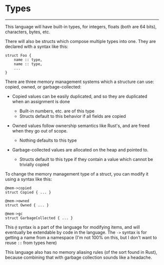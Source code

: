 # Types
---

This language will have built-in types, for integers, floats (both are 64 bits), characters, bytes, etc.

There will also be structs which compose multiple types into one.
They are declared with a syntax like this:
```
struct Foo {
    name :: type,
    name :: type,
    ...
}
```

There are three memory management systems which a structure can use: copied, owned, or garbage-collected:

 * Copied values can be easily duplicated, and so they are duplicated when an assignment is done
   * Built-in numbers, etc. are of this type
   * Structs default to this behavior if all fields are copied

 * Owned values follow ownership semantics like Rust's, and are freed when they go out of scope.
   * Nothing defaults to this type

 * Garbage-collected values are allocated on the heap and pointed to.
   * Structs default to this type if they contain a value which cannot be trivially copied

To change the memory management type of a struct, you can modify it using a syntax like this:
```
@mem->copied
struct Copied { ... }

@mem->owned
struct Owned { ... }

@mem->gc
struct GarbageCollected { ... }
```

This `@` syntax is a part of the language for modifying items, and will eventually be extendable by code in the language.
The `->` syntax is for getting a name from a namespace (I'm not 100% on this, but I don't want to reuse `::` from types here)

This language also has no memory aliasing rules (of the sort found in Rust), because combining that with garbage collection sounds like a headache.
